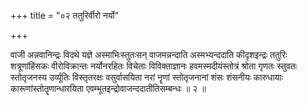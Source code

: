 +++
title = "०२ ततुरिर्वीरो नर्यो"

+++

वाजी अन्नवानिन्द्रः विदथे यज्ञे अस्माभिःस्तुतःसन् वाजमन्नन्दाति अस्मभ्यन्ददाति कीदृशइन्द्रः ततुरिः शत्रूणांहिंसकः वीरोविक्रान्तः नर्योनरहितः विचेताः विविक्ताज्ञानः हवमस्मदीयंस्तोत्रं श्रोता गृणतः स्तुवतः स्तोतृजनस्य उर्व्यूतिः विस्तृतरक्षः वसुर्वासयिता नरां नॄणां स्तोतृजनानां शंसः शंसनीयः कारुधायाः कारूणांस्तोतॄणान्धारयिता एवम्भूतइन्द्रोवाजन्ददातीतिसम्बन्धः ॥ २ ॥